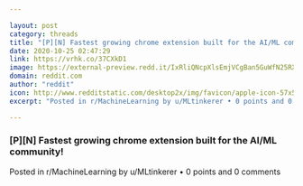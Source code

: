 ```yaml
---

layout: post
category: threads
title: "[P][N] Fastest growing chrome extension built for the AI/ML community!"
date: 2020-10-25 02:47:29
link: https://vrhk.co/37CXkD1
image: https://external-preview.redd.it/IxRliQNcpXlsEmjVCgBan5GuWfN25RXCua0vjZmtOP4.jpg?width=128&height=67.0157068063&auto=webp&crop=128:67.0157068063,smart&s=98a4d5f719eddc18e713655c71ea1d902cb8857c
domain: reddit.com
author: "reddit"
icon: http://www.redditstatic.com/desktop2x/img/favicon/apple-icon-57x57.png
excerpt: "Posted in r/MachineLearning by u/MLtinkerer • 0 points and 0 comments"

---
```


### [P][N] Fastest growing chrome extension built for the AI/ML community!

Posted in r/MachineLearning by u/MLtinkerer • 0 points and 0 comments